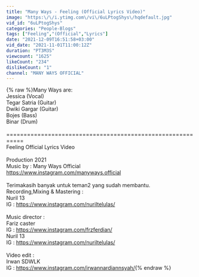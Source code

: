 ```yaml
---
title: "Many Ways - Feeling (Official Lyrics Video)"
image: "https:\/\/i.ytimg.com\/vi\/6uLPtogShys\/hqdefault.jpg"
vid_id: "6uLPtogShys"
categories: "People-Blogs"
tags: ["Feeling","(Official","Lyrics"]
date: "2021-12-09T16:51:58+03:00"
vid_date: "2021-11-01T11:00:12Z"
duration: "PT3M3S"
viewcount: "1625"
likeCount: "234"
dislikeCount: "1"
channel: "MANY WAYS OFFICIAL"
---
```

{% raw %}Many Ways are:<br />Jessica (Vocal)<br />Tegar Satria (Guitar)<br />Dwiki Gargar (Guitar)<br />Bojes (Bass)<br />Binar (Drum) <br /><br />===========================================================<br />Feeling Official Lyrics Video<br /><br />Production 2021<br />Music by : Many Ways Official<br /><a rel="nofollow" target="blank" href="https://www.instagram.com/manyways.official">https://www.instagram.com/manyways.official</a> <br /><br />Terimakasih banyak untuk teman2 yang sudah membantu. <br />Recording,Mixing &amp; Mastering :<br />Nuril 13<br />IG : <a rel="nofollow" target="blank" href="https://www.instagram.com/nuriltelulas/">https://www.instagram.com/nuriltelulas/</a><br /><br />Music director :<br />Fariz caster<br />IG : <a rel="nofollow" target="blank" href="https://www.instagram.com/frzferdian/">https://www.instagram.com/frzferdian/</a><br />Nuril 13<br />IG : <a rel="nofollow" target="blank" href="https://www.instagram.com/nuriltelulas/">https://www.instagram.com/nuriltelulas/</a><br /><br />Video edit :<br />Irwan SDWLK<br />IG : <a rel="nofollow" target="blank" href="https://www.instagram.com/irwannardiannsyah/">https://www.instagram.com/irwannardiannsyah/</a>{% endraw %}
